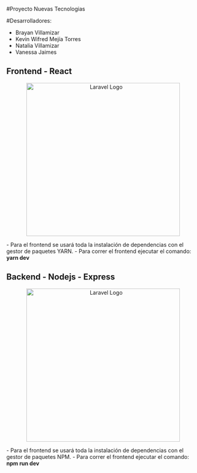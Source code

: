 #Proyecto Nuevas Tecnologias

#Desarrolladores:

- Brayan Villamizar
- Kevin Wifred Mejía Torres
- Natalia Villamizar
- Vanessa Jaimes

## Frontend - React

<p align="center"><img src="https://upload.wikimedia.org/wikipedia/commons/thumb/a/a7/React-icon.svg/2300px-React-icon.svg.png" width="400" alt="Laravel Logo"></p>
- Para el frontend se usará toda la instalación de dependencias con el gestor de paquetes YARN.
- Para correr el frontend ejecutar el comando: <strong>yarn dev</strong>


## Backend - Nodejs - Express

<p align="center"><img src="https://www.jacobsoft.com.mx/wp-content/uploads/2020/04/node-js-736399_960_720-2.png" width="400" alt="Laravel Logo"></p>
- Para el frontend se usará toda la instalación de dependencias con el gestor de paquetes NPM.
- Para correr el frontend ejecutar el comando: <strong>npm run dev</strong>